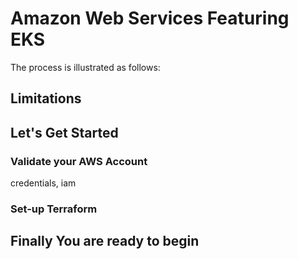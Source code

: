 # Amazon Web Services Featuring EKS

The process is illustrated as follows:

## Limitations


## Let's Get Started



### Validate your AWS Account


credentials, iam


### Set-up Terraform


## Finally You are ready to begin